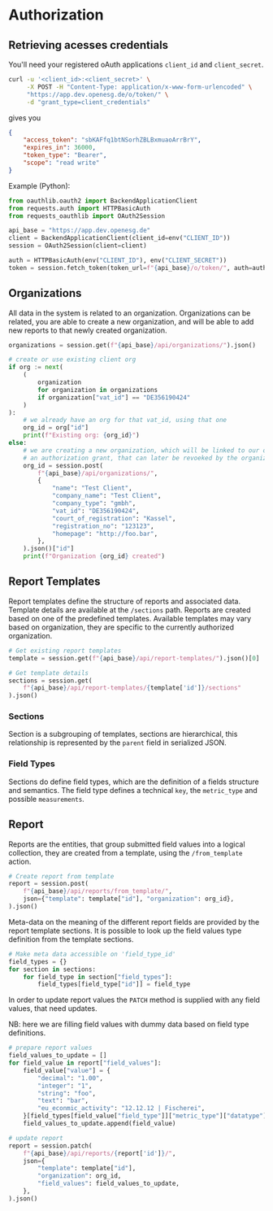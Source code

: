 # Authorization

## Retrieving acesses credentials

You'll need your registered oAuth applications `client_id` and `client_secret`.

```bash
curl -u '<client_id>:<client_secret>' \
     -X POST -H "Content-Type: application/x-www-form-urlencoded" \
     "https://app.dev.openesg.de/o/token/" \
     -d "grant_type=client_credentials"
```

gives you

```json
{
    "access_token": "sbKAFfq1btNSorhZBLBxmuaoArrBrY",
    "expires_in": 36000,
    "token_type": "Bearer",
    "scope": "read write"
}
```

Example (Python):

```python
from oauthlib.oauth2 import BackendApplicationClient
from requests.auth import HTTPBasicAuth
from requests_oauthlib import OAuth2Session

api_base = "https://app.dev.openesg.de"
client = BackendApplicationClient(client_id=env("CLIENT_ID"))
session = OAuth2Session(client=client)

auth = HTTPBasicAuth(env("CLIENT_ID"), env("CLIENT_SECRET"))
token = session.fetch_token(token_url=f"{api_base}/o/token/", auth=auth)
```

## Organizations

All data in the system is related to an organization. Organizations can be related, you are able to create a new
organization, and will be able to
add new reports to that newly created organization.

```python
organizations = session.get(f"{api_base}/api/organizations/").json()

# create or use existing client org
if org := next(
    (
        organization
        for organization in organizations
        if organization["vat_id"] == "DE356190424"
    )
):
    # we already have an org for that vat_id, using that one
    org_id = org["id"]
    print(f"Existing org: {org_id}")
else:
    # we are creating a new organization, which will be linked to our organization with
    # an authorization grant, that can later be revoeked by the organization
    org_id = session.post(
        f"{api_base}/api/organizations/",
        {
            "name": "Test Client",
            "company_name": "Test Client",
            "company_type": "gmbh",
            "vat_id": "DE356190424",
            "court_of_registration": "Kassel",
            "registration_no": "123123",
            "homepage": "http://foo.bar",
        },
    ).json()["id"]
    print(f"Organization {org_id} created")
```

## Report Templates

Report templates define the structure of reports and associated data. Template details are available at the `/sections`
path.
Reports are created based on one of the predefined templates. Available templates may vary based on organization, they
are
specific to the currently authorized organization.

```python
# Get existing report templates
template = session.get(f"{api_base}/api/report-templates/").json()[0]

# Get template details
sections = session.get(
    f"{api_base}/api/report-templates/{template['id']}/sections"
).json()
```

### Sections

Section is a subgrouping of templates, sections are hierarchical, this relationship is represented by the `parent` field
in serialized JSON.

### Field Types

Sections do define field types, which are the definition of a fields structure and semantics. The field type defines a
technical `key`, the `metric_type` and possible `measurements`.

## Report

Reports are the entities, that group submitted field values into a logical collection, they are created from a template,
using the `/from_template` action.

```python
# Create report from template
report = session.post(
    f"{api_base}/api/reports/from_template/",
    json={"template": template["id"], "organization": org_id},
).json()
```

Meta-data on the meaning of the different report fields are provided by the report template sections. It is possible
to look up the field values type definition from the template sections.

```python
# Make meta data accessible on 'field_type_id'
field_types = {}
for section in sections:
    for field_type in section["field_types"]:
        field_types[field_type["id"]] = field_type
```

In order to update report values the `PATCH` method is supplied with any field values, that need updates.

NB: here we are filling field values with dummy data based on field type definitions.

```python
# prepare report values
field_values_to_update = []
for field_value in report["field_values"]:
    field_value["value"] = {
        "decimal": "1.00",
        "integer": "1",
        "string": "foo",
        "text": "bar",
        "eu_econmic_activity": "12.12.12 | Fischerei",
    }[field_types[field_value["field_type"]]["metric_type"]["datatype"]]
    field_values_to_update.append(field_value)

# update report
report = session.patch(
    f"{api_base}/api/reports/{report['id']}/",
    json={
        "template": template["id"],
        "organization": org_id,
        "field_values": field_values_to_update,
    },
).json()
```
